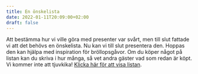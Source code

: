 ```yaml
---
title: En önskelista
date: 2022-01-11T20:09:00+02:00
draft: false
---
```

Att bestämma hur vi ville göra med presenter var svårt, men till slut fattade vi att det behövs en önskelista. Nu kan vi till slut presentera den. Hoppas den kan hjälpa med inspiration för bröllopsgåvor. Om du köper något på listan kan du skriva i hur många, så vet andra gäster vad som redan är köpt. Vi kommer inte att tjuvkika! [Klicka här för att visa listan](https://presentlistan.nu/DC38A8/).